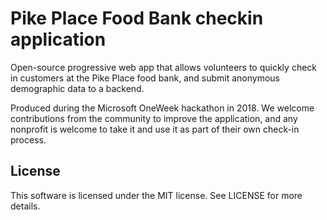 # Pike Place Food Bank checkin application

Open-source progressive web app that allows volunteers to quickly check in customers at the Pike Place food bank, and submit anonymous demographic data to a backend.

Produced during the Microsoft OneWeek hackathon in 2018. We welcome contributions from the community to improve the application, and any nonprofit is welcome to take it and use it as part of their own check-in process.

## License

This software is licensed under the MIT license. See LICENSE for more details.
